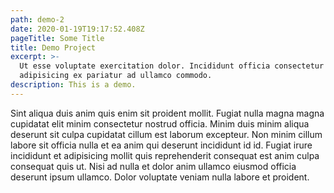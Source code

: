 ```yaml
---
path: demo-2
date: 2020-01-19T19:17:52.408Z
pageTitle: Some Title
title: Demo Project
excerpt: >-
  Ut esse voluptate exercitation dolor. Incididunt officia consectetur
  adipisicing ex pariatur ad ullamco commodo.
description: This is a demo.
---
```

Sint aliqua duis anim quis enim sit proident mollit. Fugiat nulla magna magna cupidatat elit minim consectetur nostrud officia. Minim duis minim aliqua deserunt sit culpa cupidatat cillum est laborum excepteur. Non minim cillum labore sit officia nulla et ea anim qui deserunt incididunt id id. Fugiat irure incididunt et adipisicing mollit quis reprehenderit consequat est anim culpa consequat quis ut. Nisi ad nulla et dolor anim ullamco eiusmod officia deserunt ipsum ullamco. Dolor voluptate veniam nulla labore et proident.

